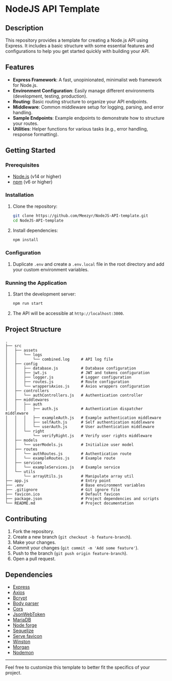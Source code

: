# NodeJS API Template

## Description

This repository provides a template for creating a Node.js API using Express. It includes a basic structure with some essential features and configurations to help you get started quickly with building your API.

## Features

- **Express Framework**: A fast, unopinionated, minimalist web framework for Node.js.
- **Environment Configuration**: Easily manage different environments (development, testing, production).
- **Routing**: Basic routing structure to organize your API endpoints.
- **Middleware**: Common middleware setup for logging, parsing, and error handling.
- **Sample Endpoints**: Example endpoints to demonstrate how to structure your routes.
- **Utilities**: Helper functions for various tasks (e.g., error handling, response formatting).

## Getting Started

### Prerequisites

- [Node.js](https://nodejs.org/) (v14 or higher)
- [npm](https://www.npmjs.com/) (v6 or higher)

### Installation

1. Clone the repository:

    ```bash
    git clone https://github.com/Meezyr/NodeJS-API-template.git
    cd NodeJS-API-template
    ```

2. Install dependencies:

    ```bash
    npm install
    ```

### Configuration

1. Duplicate `.env` and create a `.env.local` file in the root directory and add your custom environment variables.

### Running the Application

1. Start the development server:

    ```bash
    npm run start
    ```

2. The API will be accessible at `http://localhost:3000`.


## Project Structure

```
.
├── src
│   ├── assets
│   │   └── logs
│   │       └── combined.log     # API log file
│   ├── config
│   │   ├── database.js          # Database configuration
│   │   ├── jwt.js               # JWT and tokens configuration
│   │   ├── logger.js            # Logger configuration
│   │   ├── routes.js            # Route configuration
│   │   └── wrappersAxios.js     # Axios wrappers configuration
│   ├── controllers
│   │   └── authControllers.js   # Authentication controller
│   ├── middlewares
│   │   ├── auth
│   │   │   ├── auth.js          # Authentication dispatcher middleware
│   │   │   ├── exampleAuth.js   # Example authentication middleware
│   │   │   ├── selfAuth.js      # Self authentication middleware
│   │   │   └── userAuth.js      # User authentication middleware
│   │   └── right
│   │       └── verifyRight.js   # Verify user rights middleware
│   ├── models
│   │   └── userModels.js        # Initialize user model
│   ├── routes
│   │   └── authRoutes.js        # Authentication route
│   │   └── exampleRoutes.js     # Example route
│   ├── services
│   │   └── exampleServices.js   # Example service
│   └── utils
│       └── arrayUtils.js        # Manipulate array util
├── app.js                       # Entry point
├── .env                         # Base environment variables
├── .gitignore                   # Git ignore file
├── favicon.ico                  # Default favicon
├── package.json                 # Project dependencies and scripts
└── README.md                    # Project documentation
```

## Contributing

1. Fork the repository.
2. Create a new branch (`git checkout -b feature-branch`).
3. Make your changes.
4. Commit your changes (`git commit -m 'Add some feature'`).
5. Push to the branch (`git push origin feature-branch`).
6. Open a pull request.

## Dependencies

- [Express](https://www.npmjs.com/package/express)
- [Axios](https://www.npmjs.com/package/axios)
- [Bcrypt](https://www.npmjs.com/package/bcrypt)
- [Body parser](https://www.npmjs.com/package/body-parser)
- [Cors](https://www.npmjs.com/package/cors)
- [JsonWebToken](https://www.npmjs.com/package/jsonwebtoken)
- [MariaDB](https://www.npmjs.com/package/mariadb)
- [Node forge](https://www.npmjs.com/package/node-forge)
- [Sequelize](https://www.npmjs.com/package/sequelize)
- [Serve favicon](https://www.npmjs.com/package/serve-favicon)
- [Winston](https://www.npmjs.com/package/winston)
- [Morgan](https://www.npmjs.com/package/morgan)
- [Nodemon](https://www.npmjs.com/package/nodemon)

---

Feel free to customize this template to better fit the specifics of your project.